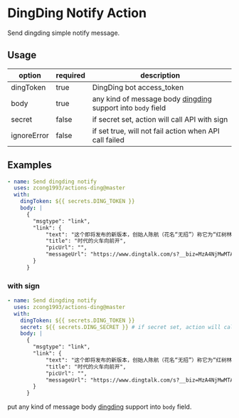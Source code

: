 # DingDing Notify Action

Send dingding simple notify message.

## Usage

| option      | required | description                                                                                                         |
| ----------- | -------- | ------------------------------------------------------------------------------------------------------------------- |
| dingToken   | true     | DingDing bot access_token                                                                                           |
| body        | true     | any kind of message body [dingding](https://ding-doc.dingtalk.com/doc#/serverapi2/qf2nxq) support into `body` field |
| secret      | false    | if secret set, action will call API with sign                                                                       |
| ignoreError | false    | if set true, will not fail action when API call failed                                                              |

## Examples

```yaml
- name: Send dingding notify
  uses: zcong1993/actions-ding@master
  with:
    dingToken: ${{ secrets.DING_TOKEN }}
    body: |
      {
        "msgtype": "link",
        "link": {
            "text": "这个即将发布的新版本，创始人陈航（花名“无招”）称它为“红树林”。而在此之前，每当面临重大升级，产品经理们都会取一个应景的代号，这一次，为什么是“红树林”？",
            "title": "时代的火车向前开",
            "picUrl": "",
            "messageUrl": "https://www.dingtalk.com/s?__biz=MzA4NjMwMTA2Ng==&mid=2650316842&idx=1&sn=60da3ea2b29f1dcc43a7c8e4a7c97a16&scene=2&srcid=09189AnRJEdIiWVaKltFzNTw&from=timeline&isappinstalled=0&key=&ascene=2&uin=&devicetype=android-23&version=26031933&nettype=WIFI"
        }
      }
```

### with sign

```yaml
- name: Send dingding notify
  uses: zcong1993/actions-ding@master
  with:
    dingToken: ${{ secrets.DING_TOKEN }}
    secret: ${{ secrets.DING_SECRET }} # if secret set, action will call API with sign
    body: |
      {
        "msgtype": "link",
        "link": {
            "text": "这个即将发布的新版本，创始人陈航（花名“无招”）称它为“红树林”。而在此之前，每当面临重大升级，产品经理们都会取一个应景的代号，这一次，为什么是“红树林”？",
            "title": "时代的火车向前开",
            "picUrl": "",
            "messageUrl": "https://www.dingtalk.com/s?__biz=MzA4NjMwMTA2Ng==&mid=2650316842&idx=1&sn=60da3ea2b29f1dcc43a7c8e4a7c97a16&scene=2&srcid=09189AnRJEdIiWVaKltFzNTw&from=timeline&isappinstalled=0&key=&ascene=2&uin=&devicetype=android-23&version=26031933&nettype=WIFI"
        }
      }
```

put any kind of message body [dingding](https://ding-doc.dingtalk.com/doc#/serverapi2/qf2nxq) support into `body` field.
